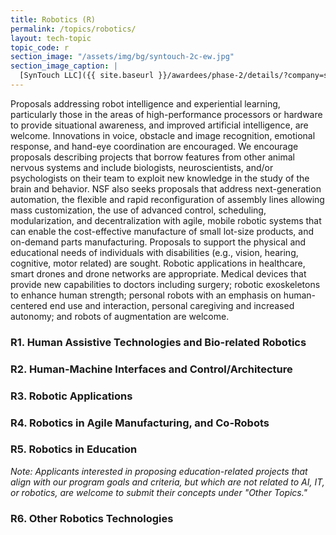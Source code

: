 ```yaml
---
title: Robotics (R)
permalink: /topics/robotics/
layout: tech-topic
topic_code: r
section_image: "/assets/img/bg/syntouch-2c-ew.jpg"
section_image_caption: |
  [SynTouch LLC]({{ site.baseurl }}/awardees/phase-2/details/?company=syntouch-llc#syntouch-llc) BioTac Toccare provides tactile evaluations that are consistent, quantifiable, and reflective of human perceptions.
---
```


Proposals addressing robot intelligence and experiential learning, particularly those in the areas of high-performance processors or hardware to provide situational awareness, and improved artificial intelligence, are welcome. Innovations in voice, obstacle and image recognition, emotional response, and hand-eye coordination are encouraged. We encourage proposals describing projects that borrow features from other animal nervous systems and include biologists, neuroscientists, and/or psychologists on their team to exploit new knowledge in the study of the brain and behavior. NSF also seeks proposals that address next-generation automation, the flexible and rapid reconfiguration of assembly lines allowing mass customization, the use of advanced control, scheduling, modularization, and decentralization with agile, mobile robotic systems that can enable the cost-effective manufacture of small lot-size products, and on-demand parts manufacturing. Proposals to support the physical and educational needs of individuals with disabilities (e.g., vision, hearing, cognitive, motor related) are sought. Robotic applications in healthcare, smart drones and drone networks are appropriate. Medical devices that provide new capabilities to doctors including surgery; robotic exoskeletons to enhance human strength; personal robots with an emphasis on human-centered end use and interaction, personal caregiving and increased autonomy; and robots of augmentation are welcome. 

### R1. Human Assistive Technologies and Bio-related Robotics

### R2. Human-Machine Interfaces and Control/Architecture 

### R3. Robotic Applications

### R4. Robotics in Agile Manufacturing, and Co-Robots

### R5. Robotics in Education
*Note: Applicants interested in proposing education-related projects that align with our program goals and criteria, but which are not related to AI, IT, or robotics, are welcome to submit their concepts under "Other Topics."*

### R6. Other Robotics Technologies

